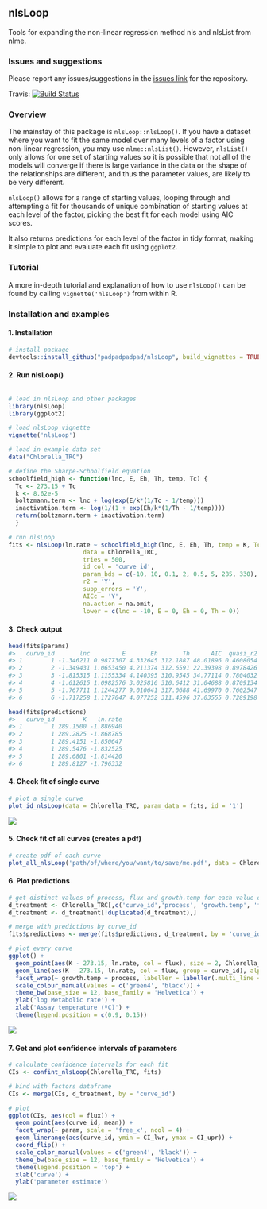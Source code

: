 
<!-- README.md is generated from README.Rmd. Please edit that file -->
nlsLoop
-------

Tools for expanding the non-linear regression method nls and nlsList from nlme.

### Issues and suggestions

Please report any issues/suggestions in the [issues link](https://github.com/padpadpadpad/nlsLoop/issues) for the repository.

Travis: [![Build Status](https://travis-ci.org/padpadpadpad/nlsLoop.svg?branch=master)](https://travis-ci.org/padpadpadpad/nlsLoop)

### Overview

The mainstay of this package is `nlsLoop::nlsLoop()`. If you have a dataset where you want to fit the same model over many levels of a factor using non-linear regression, you may use `nlme::nlsList()`. However, `nlsList()` only allows for one set of starting values so it is possible that not all of the models will converge if there is large variance in the data or the shape of the relationships are different, and thus the parameter values, are likely to be very different.

`nlsLoop()` allows for a range of starting values, looping through and attempting a fit for thousands of unique combination of starting values at each level of the factor, picking the best fit for each model using AIC scores.

It also returns predictions for each level of the factor in tidy format, making it simple to plot and evaluate each fit using `ggplot2`.

### Tutorial

A more in-depth tutorial and explanation of how to use `nlsLoop()` can be found by calling `vignette('nlsLoop')` from within R.

### Installation and examples

#### 1. Installation

``` r
# install package
devtools::install_github("padpadpadpad/nlsLoop", build_vignettes = TRUE)
```

#### 2. Run nlsLoop()

``` r

# load in nlsLoop and other packages
library(nlsLoop)
library(ggplot2)

# load nlsLoop vignette
vignette('nlsLoop')

# load in example data set
data("Chlorella_TRC")

# define the Sharpe-Schoolfield equation
schoolfield_high <- function(lnc, E, Eh, Th, temp, Tc) {
  Tc <- 273.15 + Tc
  k <- 8.62e-5
  boltzmann.term <- lnc + log(exp(E/k*(1/Tc - 1/temp)))
  inactivation.term <- log(1/(1 + exp(Eh/k*(1/Th - 1/temp))))
  return(boltzmann.term + inactivation.term)
  }

# run nlsLoop
fits <- nlsLoop(ln.rate ~ schoolfield_high(lnc, E, Eh, Th, temp = K, Tc = 20),
                     data = Chlorella_TRC,
                     tries = 500,
                     id_col = 'curve_id',
                     param_bds = c(-10, 10, 0.1, 2, 0.5, 5, 285, 330),
                     r2 = 'Y',
                     supp_errors = 'Y',
                     AICc = 'Y',
                     na.action = na.omit,
                     lower = c(lnc = -10, E = 0, Eh = 0, Th = 0))
```

#### 3. Check output

``` r
head(fits$params)
#>   curve_id       lnc         E       Eh       Th      AIC  quasi_r2
#> 1        1 -1.346211 0.9877307 4.332645 312.1887 48.01896 0.4608054
#> 2        2 -1.349431 1.0653450 4.211374 312.6591 22.39398 0.8978426
#> 3        3 -1.815315 1.1155334 4.140395 310.9545 34.77114 0.7804032
#> 4        4 -1.612615 1.0982576 3.025816 310.6412 31.04688 0.8709134
#> 5        5 -1.767711 1.1244277 9.010641 317.0688 41.69970 0.7602547
#> 6        6 -1.717258 1.1727047 4.077252 311.4596 37.03555 0.7289198

head(fits$predictions)
#>   curve_id        K   ln.rate
#> 1        1 289.1500 -1.886940
#> 2        1 289.2825 -1.868785
#> 3        1 289.4151 -1.850647
#> 4        1 289.5476 -1.832525
#> 5        1 289.6801 -1.814420
#> 6        1 289.8127 -1.796332
```

#### 4. Check fit of single curve

``` r
# plot a single curve
plot_id_nlsLoop(data = Chlorella_TRC, param_data = fits, id = '1')
```

![](README-first_fit_plot-1.png)

#### 5. Check fit of all curves (creates a pdf)

``` r
# create pdf of each curve
plot_all_nlsLoop('path/of/where/you/want/to/save/me.pdf', data = Chlorella_TRC, param_data = fits)
```

#### 6. Plot predictions

``` r
# get distinct values of process, flux and growth.temp for each value of curve_id
d_treatment <- Chlorella_TRC[,c('curve_id','process', 'growth.temp', 'flux')]
d_treatment <- d_treatment[!duplicated(d_treatment),]

# merge with predictions by curve_id
fits$predictions <- merge(fits$predictions, d_treatment, by = 'curve_id')

# plot every curve
ggplot() +
  geom_point(aes(K - 273.15, ln.rate, col = flux), size = 2, Chlorella_TRC) +
  geom_line(aes(K - 273.15, ln.rate, col = flux, group = curve_id), alpha = 0.5, fits$predictions) +
  facet_wrap(~ growth.temp + process, labeller = labeller(.multi_line = F)) +
  scale_colour_manual(values = c('green4', 'black')) +
  theme_bw(base_size = 12, base_family = 'Helvetica') +
  ylab('log Metabolic rate') +
  xlab('Assay temperature (ºC)') +
  theme(legend.position = c(0.9, 0.15))
```

![](README-data_wrangling-1.png)

#### 7. Get and plot confidence intervals of parameters

``` r
# calculate confidence intervals for each fit
CIs <- confint_nlsLoop(Chlorella_TRC, fits)

# bind with factors dataframe
CIs <- merge(CIs, d_treatment, by = 'curve_id')

# plot
ggplot(CIs, aes(col = flux)) +
  geom_point(aes(curve_id, mean)) +
  facet_wrap(~ param, scale = 'free_x', ncol = 4) +
  geom_linerange(aes(curve_id, ymin = CI_lwr, ymax = CI_upr)) +
  coord_flip() +
  scale_color_manual(values = c('green4', 'black')) +
  theme_bw(base_size = 12, base_family = 'Helvetica') +
  theme(legend.position = 'top') +
  xlab('curve') +
  ylab('parameter estimate')
```

![](README-confint_nlsLoop-1.png)
